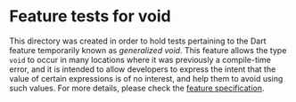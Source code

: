 # Feature tests for void

This directory was created in order to hold tests pertaining to the
Dart feature temporarily known as _generalized void_. This feature
allows the type `void` to occur in many locations where it was
previously a compile-time error, and it is intended to allow
developers to express the intent that the value of certain expressions
is of no interest, and help them to avoid using such values. For more
details, please check the
[feature specification](https://github.com/dart-lang/sdk/blob/main/docs/language/informal/generalized-void.md).